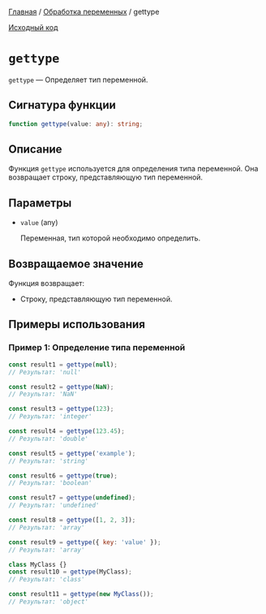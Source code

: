 [Главная](../../README.md) / [Обработка переменных](../variables.md) / gettype

[Исходный код](../../src/variables/gettype.mjs)

# `gettype`

`gettype` &mdash; Определяет тип переменной.

## Сигнатура функции

```ts
function gettype(value: any): string;
```

## Описание

Функция `gettype` используется для определения типа переменной. Она возвращает строку,
представляющую тип переменной.

## Параметры

-   `value` (any)

    Переменная, тип которой необходимо определить.

## Возвращаемое значение

Функция возвращает:

-   Строку, представляющую тип переменной.

## Примеры использования

### Пример 1: Определение типа переменной

```js
const result1 = gettype(null);
// Результат: 'null'

const result2 = gettype(NaN);
// Результат: 'NaN'

const result3 = gettype(123);
// Результат: 'integer'

const result4 = gettype(123.45);
// Результат: 'double'

const result5 = gettype('example');
// Результат: 'string'

const result6 = gettype(true);
// Результат: 'boolean'

const result7 = gettype(undefined);
// Результат: 'undefined'

const result8 = gettype([1, 2, 3]);
// Результат: 'array'

const result9 = gettype({ key: 'value' });
// Результат: 'array'

class MyClass {}
const result10 = gettype(MyClass);
// Результат: 'class'

const result11 = gettype(new MyClass());
// Результат: 'object'
```
